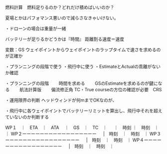 燃料計算　燃料足りるのか？どれだけ積めばいいのか？

夏場とかはパフォマンス悪いので減らさなきゃいけない。


・ドローンの場合は重量が一緒


バッテリーが足りるかどうかは『時間』
距離割る速度＝速度

変数：GS
ウェイポイントからウェイポイントのラップタイムで速さを求めるのが正確か


・プランニングの段階で使う
・飛行中に使う
・EstimateとActualの乖離がないか確認


・プランニングの段階
　　時間を求める
　　GSのEstimateを求めるのが鍵になる
	　　航法計算版
	　　偏流修正角
	TC・True courseの方位の確認が必要　CRS
	
・運用限界の判断
		ヘッドウィンドが何mまでOKなのが、

・飛行中に各ウェイポイントでバッテリーリミットを算出し、飛行中それを超えていないのか判断する



WP１　｜　ETA　｜　ATA 　｜　GS　｜　TC　｜
	　 ｜　時刻   ｜　時刻　｜　　　　｜
WP２ーーーーーーーーーーーーーーーーー
	　   |　時刻　｜　時刻　｜
WP３ーーーーーーーーーーーーーーーーー
	　   |　時刻　｜　時刻　｜
WP４ーーーーーーーーーーーーーーーーー
	　   |　時刻　｜　時刻　｜